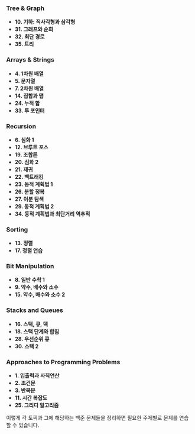### Tree & Graph
- **10. 기하: 직사각형과 삼각형**
- **31. 그래프와 순회**
- **32. 최단 경로**
- **35. 트리**

### Arrays & Strings
- **4. 1차원 배열**
- **5. 문자열**
- **7. 2차원 배열**
- **14. 집합과 맵**
- **24. 누적 합**
- **33. 투 포인터**

### Recursion
- **6. 심화 1**
- **12. 브루트 포스**
- **19. 조합론**
- **20. 심화 2**
- **21. 재귀**
- **22. 백트래킹**
- **23. 동적 계획법 1**
- **26. 분할 정복**
- **27. 이분 탐색**
- **29. 동적 계획법 2**
- **34. 동적 계획법과 최단거리 역추적**

### Sorting
- **13. 정렬**
- **17. 정렬 연습**

### Bit Manipulation
- **8. 일반 수학 1**
- **9. 약수, 배수와 소수**
- **15. 약수, 배수와 소수 2**

### Stacks and Queues
- **16. 스택, 큐, 덱**
- **18. 스택 단계와 합침**
- **28. 우선순위 큐**
- **30. 스택 2**

### Approaches to Programming Problems
- **1. 입출력과 사칙연산**
- **2. 조건문**
- **3. 반복문**
- **11. 시간 복잡도**
- **25. 그리디 알고리즘**

이렇게 각 토픽과 그에 해당하는 백준 문제들을 정리하면 필요한 주제별로 문제를 연습할 수 있습니다.

